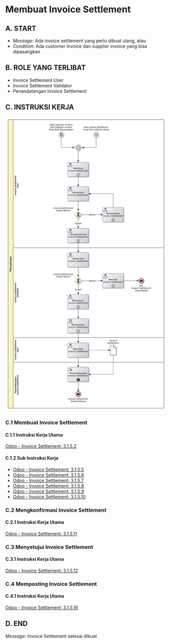 # Membuat Invoice Settlement

## <a name="input">A. START</a>

* *Message*: Ada invoice settlement yang perlu dibuat ulang, atau
* *Condition*: Ada customer invoice dan supplier invoice yang bisa dipasangkan

## <a name="role">B. ROLE YANG TERLIBAT</a>

* Invoice Settlement User
* Invoice Settlement Validator
* Penandatangan Invoice Settlement

## <a name="instruksi">C. INSTRUKSI KERJA</a>

![](../img/prosedur-kerja/memproses-invoice-settlement.png)

### C.1 Membuat Invoice Settlement

#### C.1.1 Instruksi Kerja Utama

[Odoo - Invoice Settlement: 3.1.5.2](../transaksi/invoice-settlement/membuat.md)

#### C.1.2 Sub Instruksi Kerja

* [Odoo - Invoice Settlement: 3.1.5.5](../transaksi/invoice-settlement/import-debit-line.md)
* [Odoo - Invoice Settlement: 3.1.5.6](../transaksi/invoice-settlement/memodifikasi-debit-line.md)
* [Odoo - Invoice Settlement: 3.1.5.7](../transaksi/invoice-settlement/menghapus-debit-line.md)
* [Odoo - Invoice Settlement: 3.1.5.8](../transaksi/invoice-settlement/import-credit-line.md)
* [Odoo - Invoice Settlement: 3.1.5.9](../transaksi/invoice-settlement/memodifikasi-credit-line.md)
* [Odoo - Invoice Settlement: 3.1.5.10](../transaksi/invoice-settlement/menghapus-credit-line.md)

### C.2 Mengkonfirmasi Invoice Settlement

#### C.2.1 Instruksi Kerja Utama

[Odoo - Invoice Settlement: 3.1.5.11](../transaksi/invoice-settlement/konfirmasi.md)

### C.3 Menyetujui Invoice Settlement

#### C.3.1 Instruksi Kerja Utama

[Odoo - Invoice Settlement: 3.1.5.12](../transaksi/invoice-settlement/approve.md)

### C.4 Memposting Invoice Settlement

#### C.4.1 Instruksi Kerja Utama

[Odoo - Invoice Settlement: 3.1.5.16](../transaksi/invoice-settlement/post.md)

## <a name="input">D. END</a>

*Message*: Invoice Settlement selesai dibuat
